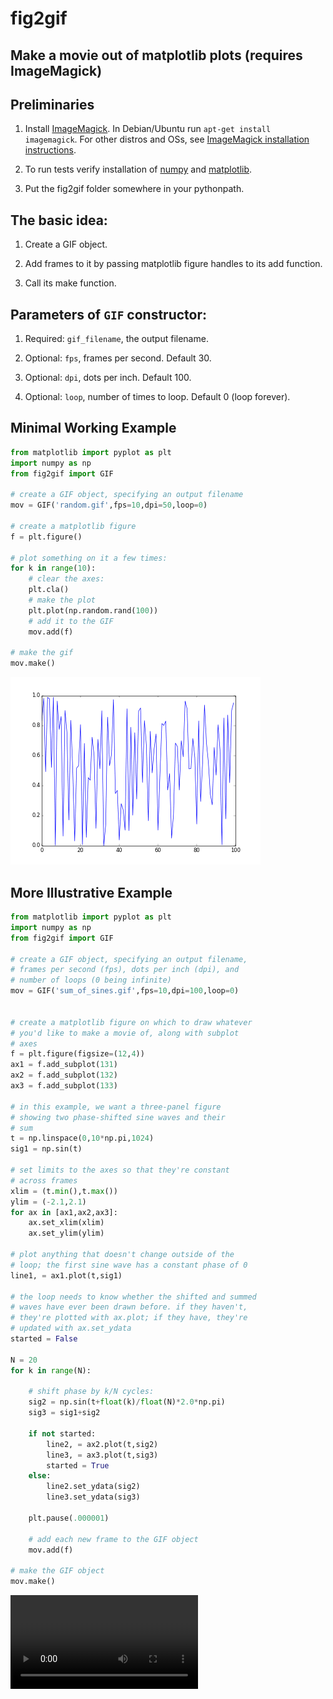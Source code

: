 # fig2gif

## Make a movie out of matplotlib plots (requires ImageMagick)

## Preliminaries

1. Install [ImageMagick](https://www.imagemagick.org). In Debian/Ubuntu run `apt-get install imagemagick`. For other distros and OSs, see [ImageMagick installation instructions](https://www.imagemagick.org/script/binary-releases.php).

2. To run tests verify installation of [numpy](http://numpy.org) and [matplotlib](http://matplotlib.org).

3. Put the fig2gif folder somewhere in your pythonpath.

## The basic idea:

1. Create a GIF object.

2. Add frames to it by passing matplotlib figure handles to its add function.

3. Call its make function.

## Parameters of `GIF` constructor:

1. Required: `gif_filename`, the output filename.

2. Optional: `fps`, frames per second. Default 30.

3. Optional: `dpi`, dots per inch. Default 100.

4. Optional: `loop`, number of times to loop. Default 0 (loop forever).

## Minimal Working Example

```python
from matplotlib import pyplot as plt
import numpy as np
from fig2gif import GIF

# create a GIF object, specifying an output filename
mov = GIF('random.gif',fps=10,dpi=50,loop=0)

# create a matplotlib figure
f = plt.figure()

# plot something on it a few times:
for k in range(10):
    # clear the axes:
    plt.cla()
    # make the plot
    plt.plot(np.random.rand(100))
    # add it to the GIF
    mov.add(f)

# make the gif
mov.make()
```
![Output video.](./test/random.gif)


## More Illustrative Example

```python
from matplotlib import pyplot as plt
import numpy as np
from fig2gif import GIF

# create a GIF object, specifying an output filename,
# frames per second (fps), dots per inch (dpi), and
# number of loops (0 being infinite)
mov = GIF('sum_of_sines.gif',fps=10,dpi=100,loop=0)


# create a matplotlib figure on which to draw whatever
# you'd like to make a movie of, along with subplot
# axes
f = plt.figure(figsize=(12,4))
ax1 = f.add_subplot(131)
ax2 = f.add_subplot(132)
ax3 = f.add_subplot(133)

# in this example, we want a three-panel figure
# showing two phase-shifted sine waves and their
# sum
t = np.linspace(0,10*np.pi,1024)
sig1 = np.sin(t)

# set limits to the axes so that they're constant
# across frames
xlim = (t.min(),t.max())
ylim = (-2.1,2.1)
for ax in [ax1,ax2,ax3]:
    ax.set_xlim(xlim)
    ax.set_ylim(ylim)

# plot anything that doesn't change outside of the
# loop; the first sine wave has a constant phase of 0
line1, = ax1.plot(t,sig1)

# the loop needs to know whether the shifted and summed
# waves have ever been drawn before. if they haven't,
# they're plotted with ax.plot; if they have, they're
# updated with ax.set_ydata
started = False

N = 20
for k in range(N):

    # shift phase by k/N cycles:
    sig2 = np.sin(t+float(k)/float(N)*2.0*np.pi)
    sig3 = sig1+sig2

    if not started:
        line2, = ax2.plot(t,sig2)
        line3, = ax3.plot(t,sig3)
        started = True
    else:
        line2.set_ydata(sig2)
        line3.set_ydata(sig3)

    plt.pause(.000001)

    # add each new frame to the GIF object
    mov.add(f)

# make the GIF object
mov.make()
```
![Output video.](./test/sum_of_sines.webm)
